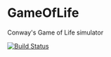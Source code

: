 # GameOfLife
Conway's Game of Life simulator

[![Build Status](https://travis-ci.org/piotr-napadlek/GameOfLife.svg?branch=master)](https://travis-ci.org/piotr-napadlek/GameOfLife)
